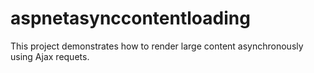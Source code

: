 # aspnetasynccontentloading
This project demonstrates how to render large content asynchronously using Ajax requets.
